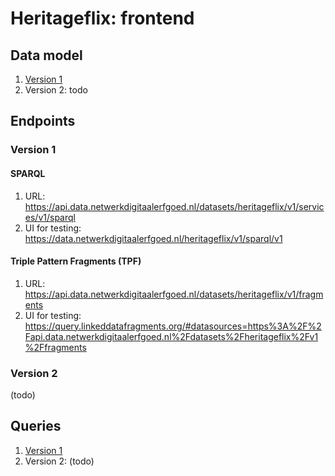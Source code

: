 # Heritageflix: frontend

## Data model

1. [Version 1](./datamodels/v1.md)
1. Version 2: todo

## Endpoints

### Version 1

#### SPARQL

1. URL: https://api.data.netwerkdigitaalerfgoed.nl/datasets/heritageflix/v1/services/v1/sparql
1. UI for testing: https://data.netwerkdigitaalerfgoed.nl/heritageflix/v1/sparql/v1

#### Triple Pattern Fragments (TPF)

1. URL: https://api.data.netwerkdigitaalerfgoed.nl/datasets/heritageflix/v1/fragments
1. UI for testing: https://query.linkeddatafragments.org/#datasources=https%3A%2F%2Fapi.data.netwerkdigitaalerfgoed.nl%2Fdatasets%2Fheritageflix%2Fv1%2Ffragments

### Version 2

(todo)

## Queries

1. [Version 1](./queries/v1)
1. Version 2: (todo)
